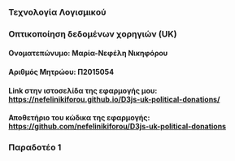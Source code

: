 ### Τεχνολογία Λογισμικού
### Οπτικοποίηση δεδομένων χορηγιών (UK)

#### Ονοματεπώνυμο: Μαρία-Νεφέλη Νικηφόρου
#### Αριθμός Μητρώου: Π2015054

#### Link στην ιστοσελίδα της εφαρμογής μου: https://nefelinikiforou.github.io/D3js-uk-political-donations/
#### Αποθετήριο του κώδικα της εφαρμογής: https://github.com/nefelinikiforou/D3js-uk-political-donations

### Παραδοτέο 1
